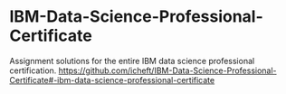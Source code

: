 # IBM-Data-Science-Professional-Certificate
Assignment solutions for the entire IBM data science professional certification. 
https://github.com/icheft/IBM-Data-Science-Professional-Certificate#-ibm-data-science-professional-certificate
